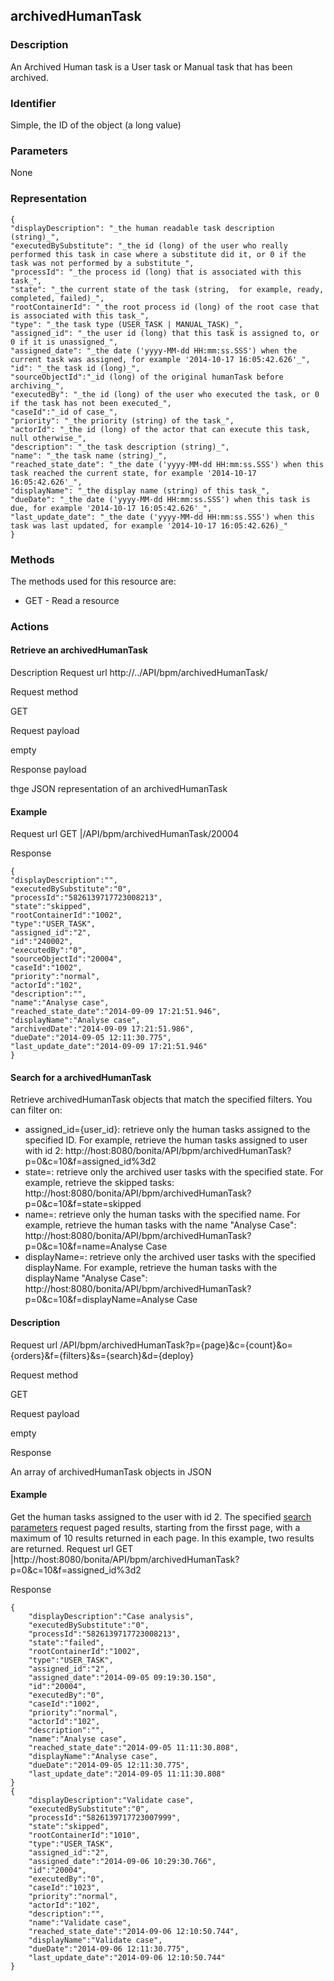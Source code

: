 ## archivedHumanTask

### Description

An Archived Human task is a User task or Manual task that has been archived. 

### Identifier

Simple, the ID of the object (a long value)

### Parameters

None

### Representation

    { 
    "displayDescription": "_the human readable task description (string)_", 
    "executedBySubstitute": "_the id (long) of the user who really performed this task in case where a substitute did it, or 0 if the task was not performed by a substitute_", 
    "processId": "_the process id (long) that is associated with this task_", 
    "state": "_the current state of the task (string,  for example, ready, completed, failed)_", 
    "rootContainerId": "_the root process id (long) of the root case that is associated with this task_", 
    "type": "_the task type (USER_TASK | MANUAL_TASK)_", 
    "assigned_id": "_the user id (long) that this task is assigned to, or 0 if it is unassigned_", 
    "assigned_date": "_the date ('yyyy-MM-dd HH:mm:ss.SSS') when the current task was assigned, for example '2014-10-17 16:05:42.626'_", 
    "id": "_the task id (long)_", 
    "sourceObjectId":"_id (long) of the original humanTask before archiving_",
    "executedBy": "_the id (long) of the user who executed the task, or 0 if the task has not been executed_",
    "caseId":"_id of case_",
    "priority": "_the priority (string) of the task_", 
    "actorId": "_the id (long) of the actor that can execute this task, null otherwise_", 
    "description": "_the task description (string)_", 
    "name": "_the task name (string)_", 
    "reached_state_date": "_the date ('yyyy-MM-dd HH:mm:ss.SSS') when this task reached the current state, for example '2014-10-17 16:05:42.626'_", 
    "displayName": "_the display name (string) of this task_", 
    "dueDate": "_the date ('yyyy-MM-dd HH:mm:ss.SSS') when this task is due, for example '2014-10-17 16:05:42.626'_", 
    "last_update_date": "_the date ('yyyy-MM-dd HH:mm:ss.SSS') when this task was last updated, for example '2014-10-17 16:05:42.626)_"
    }
    

### Methods

The methods used for this resource are:

* GET - Read a resource

### Actions

#### Retrieve an archivedHumanTask

Description
Request url
http://../API/bpm/archivedHumanTask/

Request method

GET

Request payload

empty

Response payload

thge JSON representation of an archivedHumanTask

#### Example
Request url
GET |/API/bpm/archivedHumanTask/20004

Response

     
    {
    "displayDescription":"",
    "executedBySubstitute":"0",
    "processId":"5826139717723008213",
    "state":"skipped",
    "rootContainerId":"1002",
    "type":"USER_TASK",
    "assigned_id":"2",
    "id":"240002",
    "executedBy":"0",
    "sourceObjectId":"20004",
    "caseId":"1002",
    "priority":"normal",
    "actorId":"102",
    "description":"",
    "name":"Analyse case",
    "reached_state_date":"2014-09-09 17:21:51.946",
    "displayName":"Analyse case",
    "archivedDate":"2014-09-09 17:21:51.986",
    "dueDate":"2014-09-05 12:11:30.775",
    "last_update_date":"2014-09-09 17:21:51.946"
    }
    

#### Search for a archivedHumanTask

Retrieve archivedHumanTask objects that match the specified filters. You can filter on:

* assigned\_id={user\_id}: retrieve only the human tasks assigned to the specified ID. For example, retrieve the human tasks assigned to user with id 2: http://host:8080/bonita/API/bpm/archivedHumanTask?p=0&c=10&f=assigned\_id%3d2
* state=: retrieve only the archived user tasks with the specified state. For example, retrieve the skipped tasks: http://host:8080/bonita/API/bpm/archivedHumanTask?p=0&c=10&f=state=skipped
* name=: retrieve only the human tasks with the specified name. For example, retrieve the human tasks with the name "Analyse Case": http://host:8080/bonita/API/bpm/archivedHumanTask?p=0&c=10&f=name=Analyse Case
* displayName=: retrieve only the archived user tasks with the specified displayName. For example, retrieve the human tasks with the displayName "Analyse Case": http://host:8080/bonita/API/bpm/archivedHumanTask?p=0&c=10&f=displayName=Analyse Case

#### Description
Request url
/API/bpm/archivedHumanTask?p={page}&c={count}&o={orders}&f={filters}&s={search}&d={deploy}

Request method

GET

Request payload

empty

Response

An array of archivedHumanTask objects in JSON

#### Example

Get the human tasks assigned to the user with id 2\. The specified [search parameters](rest-api-overview.md) request paged results, starting from the firsst page, with a maximum of 10 results returned in each page. In this example, two results are returned.
Request url
GET |http://host:8080/bonita/API/bpm/archivedHumanTask?p=0&c=10&f=assigned\_id%3d2

Response

    
    {
    	"displayDescription":"Case analysis",
    	"executedBySubstitute":"0",
    	"processId":"5826139717723008213",
    	"state":"failed",
    	"rootContainerId":"1002",
    	"type":"USER_TASK",
    	"assigned_id":"2",
    	"assigned_date":"2014-09-05 09:19:30.150",
    	"id":"20004",
    	"executedBy":"0",
    	"caseId":"1002",
    	"priority":"normal",
    	"actorId":"102",
    	"description":"",
    	"name":"Analyse case",
    	"reached_state_date":"2014-09-05 11:11:30.808",
    	"displayName":"Analyse case",
    	"dueDate":"2014-09-05 12:11:30.775",
    	"last_update_date":"2014-09-05 11:11:30.808"
    }
    {
    	"displayDescription":"Validate case",
    	"executedBySubstitute":"0",
    	"processId":"5826139717723007999",
    	"state":"skipped",
    	"rootContainerId":"1010",
    	"type":"USER_TASK",
    	"assigned_id":"2",
    	"assigned_date":"2014-09-06 10:29:30.766",
    	"id":"20004",
    	"executedBy":"0",
    	"caseId":"1023",
    	"priority":"normal",
    	"actorId":"102",
    	"description":"",
    	"name":"Validate case",
    	"reached_state_date":"2014-09-06 12:10:50.744",
    	"displayName":"Validate case",
    	"dueDate":"2014-09-06 12:11:30.775",
    	"last_update_date":"2014-09-06 12:10:50.744"
    }